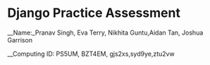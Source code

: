 # Django Practice Assessment

__Name:_Pranav Singh, Eva Terry, Nikhita Guntu,Aidan Tan, Joshua Garrison

__Computing ID: PS5UM, BZT4EM, gjs2xs,syd9ye,ztu2vw

